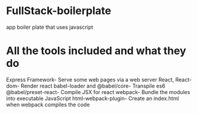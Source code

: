 # FullStack-boilerplate
app boiler plate that uses javascript

# All the tools included and what they do

Express Framework- Serve some web pages via a web server
React, React-dom- Render react
babel-loader and @babel/core- Transpile es6 
@babel/preset-react- Compile JSX for react 
webpack- Bundle the modules into executable JavaScript
html-webpack-plugin- Create an index.html when webpack compiles the code
